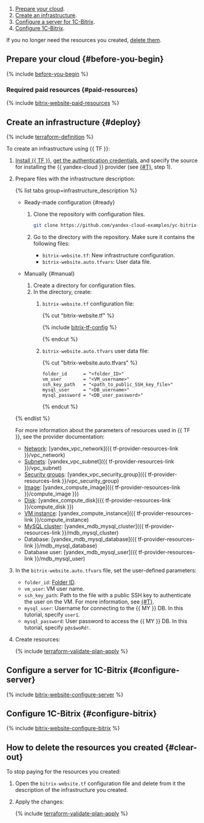 1. [Prepare your cloud](#before-you-begin).
1. [Create an infrastructure](#deploy).
1. [Configure a server for 1C-Bitrix](#configure-server).
1. [Configure 1C-Bitrix](#configure-bitrix).

If you no longer need the resources you created, [delete them](#clear-out).

## Prepare your cloud {#before-you-begin}

{% include [before-you-begin](../_tutorials_includes/before-you-begin.md) %}

### Required paid resources {#paid-resources}

{% include [bitrix-website-paid-resources](../_tutorials_includes/bitrix-website-paid-resources.md) %}

## Create an infrastructure {#deploy}

{% include [terraform-definition](../_tutorials_includes/terraform-definition.md) %}

To create an infrastructure using {{ TF }}:

1. [Install {{ TF }}](../../tutorials/infrastructure-management/terraform-quickstart.md#install-terraform), [get the authentication credentials](../../tutorials/infrastructure-management/terraform-quickstart.md#get-credentials), and specify the source for installing the {{ yandex-cloud }} provider (see [{#T}](../../tutorials/infrastructure-management/terraform-quickstart.md#configure-provider), step 1).
1. Prepare files with the infrastructure description:

   {% list tabs group=infrastructure_description %}

   - Ready-made configuration {#ready}

      1. Clone the repository with configuration files.

         ```bash
         git clone https://github.com/yandex-cloud-examples/yc-bitrix-website.git
         ```

      1. Go to the directory with the repository. Make sure it contains the following files:
         * `bitrix-website.tf`: New infrastructure configuration.
         * `bitrix-website.auto.tfvars`: User data file.

   - Manually {#manual}

      1. Create a directory for configuration files.
      1. In the directory, create:
         1. `bitrix-website.tf` configuration file:

            {% cut "bitrix-website.tf" %}

            {% include [bitrix-tf-config](../../_includes/web/bitrix-tf-config.md) %}

            {% endcut %}

         1. `bitrix-website.auto.tfvars` user data file:

            {% cut "bitrix-website.auto.tfvars" %}

            ```hcl
            folder_id      = "<folder_ID>"
            vm_user        = "<VM_username>"
            ssh_key_path   = "<path_to_public_SSH_key_file>"
            mysql_user     = "<DB_username>"
            mysql_password = "<DB_user_password>"
            ```

            {% endcut %}

   {% endlist %}

   For more information about the parameters of resources used in {{ TF }}, see the provider documentation:

   * [Network](../../vpc/concepts/network.md#network): [yandex_vpc_network]({{ tf-provider-resources-link }}/vpc_network)
   * [Subnets](../../vpc/concepts/network.md#subnet): [yandex_vpc_subnet]({{ tf-provider-resources-link }}/vpc_subnet)
   * [Security groups](../../vpc/concepts/security-groups.md): [yandex_vpc_security_group]({{ tf-provider-resources-link }}/vpc_security_group)
   * [Image](../../compute/concepts/image.md): [yandex_compute_image]({{ tf-provider-resources-link }}/compute_image }})
   * [Disk](../../compute/concepts/disk.md): [yandex_compute_disk]({{ tf-provider-resources-link }}/compute_disk }})
   * [VM instance](../../compute/concepts/vm.md): [yandex_compute_instance]({{ tf-provider-resources-link }}/compute_instance)
   * [MySQL cluster](../../managed-mysql/concepts/index.md): [yandex_mdb_mysql_cluster]({{ tf-provider-resources-link }}/mdb_mysql_cluster)
   * Database: [yandex_mdb_mysql_database]({{ tf-provider-resources-link }}/mdb_mysql_database)
   * Database user: [yandex_mdb_mysql_user]({{ tf-provider-resources-link }}/mdb_mysql_user)

1. In the `bitrix-website.auto.tfvars` file, set the user-defined parameters:
   * `folder_id`: [Folder ID](../../resource-manager/operations/folder/get-id.md).
   * `vm_user`: VM user name.
   * `ssh_key_path`: Path to the file with a public SSH key to authenticate the user on the VM. For more information, see [{#T}](../../compute/operations/vm-connect/ssh.md#creating-ssh-keys).
   * `mysql_user`: Username for connecting to the {{ MY }} DB. In this tutorial, specify `user1`.
   * `mysql_password`: User password to access the {{ MY }} DB. In this tutorial, specify `p@s$woRd!`.
1. Create resources:

   {% include [terraform-validate-plan-apply](../_tutorials_includes/terraform-validate-plan-apply.md) %}

## Configure a server for 1C-Bitrix {#configure-server}

{% include [bitrix-website-configure-server](../_tutorials_includes/bitrix-website-configure-server.md) %}

## Configure 1C-Bitrix {#configure-bitrix}

{% include [bitrix-website-configure-bitrix](../_tutorials_includes/bitrix-website-configure-bitrix.md) %}

## How to delete the resources you created {#clear-out}

To stop paying for the resources you created:

1. Open the `bitrix-website.tf` configuration file and delete from it the description of the infrastructure you created.
1. Apply the changes:

   {% include [terraform-validate-plan-apply](../_tutorials_includes/terraform-validate-plan-apply.md) %}